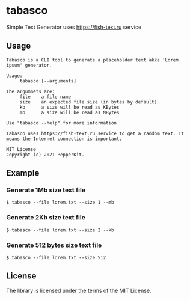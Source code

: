 # tabasco
Simple Text Generator uses https://fish-text.ru service

## Usage

```
Tabasco is a CLI tool to generate a placeholder text akka 'Lorem ipsum' generator.

Usage:
	 tabasco [--arguments]

The argumnets are:
	 file 	 a file name
	 size 	 an expected file size (in bytes by default)
	 kb 	 a size will be read as KBytes
	 mb 	 a size will be read as MBytes

Use "tabasco --help" for more information

Tabasco uses https://fish-text.ru service to get a random text. It means the Internet connection is important.

MIT License
Copyright (c) 2021 PepperKit.
```

## Example

### Generate 1Mb size text file

```
$ tabasco --file lorem.txt --size 1 --mb
```

### Generate 2Kb size text file

```
$ tabasco --file lorem.txt --size 2 --kb
```

### Generate 512 bytes size text file

```
$ tabasco --file lorem.txt --size 512
```

## License

The library is licensed under the terms of the MIT License.
